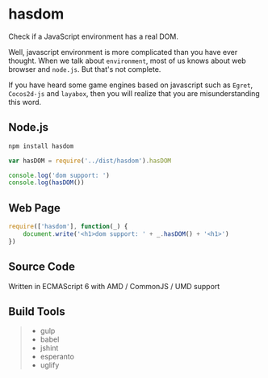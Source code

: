 # hasdom
Check if a JavaScript environment has a real DOM.

Well, javascript environment is more complicated than you have ever thought.
When we talk about `environment`, most of us knows about web browser and `node.js`.
But that's not complete.

If you have heard some game engines based on javascript such as `Egret`, `Cocos2d-js` and `layabox`,
then you will realize that you are misunderstanding this word.

## Node.js

```js
npm install hasdom
```

```js
var hasDOM = require('../dist/hasdom').hasDOM

console.log('dom support: ')
console.log(hasDOM())
```

## Web Page

```js
require(['hasdom'], function(_) {
	document.write('<h1>dom support: ' + _.hasDOM() + '<h1>')
})
```

## Source Code

Written in ECMAScript 6 with AMD / CommonJS / UMD support
 
## Build Tools

> * gulp
> * babel
> * jshint
> * esperanto
> * uglify
